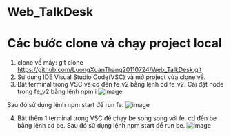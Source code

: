 # Web_TalkDesk
# Các bước clone và chạy project local
1. clone về máy:
  git clone https://github.com/LuongXuanThang20110724/Web_TalkDesk.git
2. Sử dụng IDE Visual Studio Code(VSC) và mở project vừa clone về.
3. Bật terminal trong VSC và cd đến fe_v2 bằng lệnh cd fe_v2. 
Cài đặt node trong fe_v2 bằng lệnh npm i
![image](https://user-images.githubusercontent.com/127852125/236396599-10781544-559f-435e-9e81-f9b46db59ee3.png)

Sau đó sử dụng lệnh npm start để run fe.
![image](https://user-images.githubusercontent.com/127852125/236396116-098ee747-69a2-438e-a0fe-b97c45d7a270.png)

4. Bật thêm 1 terminal trong VSC để chạy be song song với fe. cd đến be bằng lệnh cd be. Sau đó sử dụng lệnh npm start để run be.
![image](https://user-images.githubusercontent.com/127852125/236396237-48648677-a623-4161-ac28-402217251309.png)
